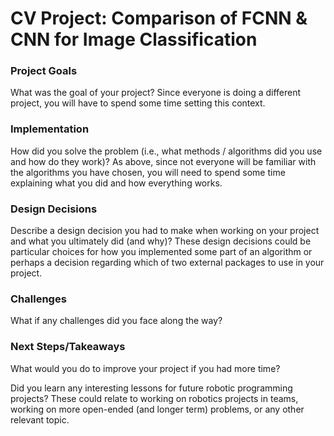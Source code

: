 # CV Project: Comparison of FCNN & CNN for Image Classification

### Project Goals

What was the goal of your project? Since everyone is doing a different project, you will have to spend some time setting this context.

### Implementation 
How did you solve the problem (i.e., what methods / algorithms did you use and how do they work)? As above, since not everyone will be familiar with the algorithms you have chosen, you will need to spend some time explaining what you did and how everything works.

### Design Decisions
Describe a design decision you had to make when working on your project and what you ultimately did (and why)? These design decisions could be particular choices for how you implemented some part of an algorithm or perhaps a decision regarding which of two external packages to use in your project.

### Challenges
What if any challenges did you face along the way?

### Next Steps/Takeaways
What would you do to improve your project if you had more time?

Did you learn any interesting lessons for future robotic programming projects? These could relate to working on robotics projects in teams, working on more open-ended (and longer term) problems, or any other relevant topic.
